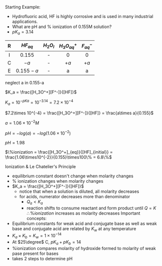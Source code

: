 Starting Example:
- Hydrofluoric acid, HF is highly corrosive and is used in many industrial applications. 
- What are pH and % ionization of 0.155M solution?
- $pK_a = 3.14$ 

| R   | $HF_{aq}$ | $H_2O_{l}$ | $H_3O^+_{aq}$ | $F^-_{aq}$ |
| :---: | :---------: | :----------: | :-------------: | :----------: |
| I   | $0.155$   | -          | $0$           | $0$        |
| C   | $-a$      | -          | $+a$          | $+a$       |
| E   | $0.155-a$ | -          | a             | a     |

neglect a in 0.155-a

$K_a = \frac{[H_3O^+][F^-]}{[HF]}$ 

$K_a = 10^{-pKa} = 10^{-3.14} = 7.2\times 10^{-4}$ 

$7.2\times 10^{-4} = \frac{[H_3O^+][F^-]}{[HF]} = \frac{a\times a}{0.155}$ 

$a = 1.06\times10^{-2} M$ 

$pH = -log(a) = -log(1.06\times10^{-2})$ 

$pH = 1.98$ 

$\%ionization = \frac{[H_3O^+]_{eq}}{[HF]_{initial}} = \frac{1.06\times10^{-2}}{0.155}\times100\% = 6.8\%$    


Ionization & Le Chatelier's Principle
- equilibrium constant doesn't change when molarity changes
- % ionization changes when molarity changes
- $K_a = \frac{[H_3O^+][F^-]}{[HF]}$ 
	- notice that when a solution is diluted, all molarity decreases
	- for acids, numerator decreases more than denominator
		- $Q_a < K_a$
		- reaction shifts to consume reactant and form product until $Q = K$ $\therefore \%ionization$ increases as molarity decreases
Important concepts:
- Equilibrium constants for weak acid and conjugate base as well as weak base and conjugate acid are related by $K_w$ at any temperature
- $K_a\times K_b=K_w = 1\times 10^{-14}$  
- At $25\degree$ C, $pK_a+pK_b=14$ 
- %ionization compares molarity of hydroxide formed to molarity of weak pase present for bases
- takes 2 steps to determine pH
